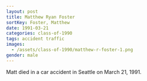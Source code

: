 ```yaml
---
layout: post
title: Matthew Ryan Foster
sortKey: Foster, Matthew
date: 1991-03-21
categories: class-of-1990
tags: accident traffic
images:
  - /assets/class-of-1990/matthew-r-foster-1.png
gender: male
---
```

Matt died in a car accident in Seattle on March 21, 1991.
